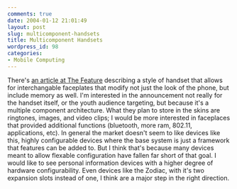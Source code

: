 ```yaml
---
comments: true
date: 2004-01-12 21:01:49
layout: post
slug: multicomponent-handsets
title: Multicomponent Handsets
wordpress_id: 98
categories:
- Mobile Computing
---
```


There's [an article at The Feature](http://www.thefeature.com/article?articleid=100314) describing a style of handset that allows for interchangable faceplates that modify not just the look of the phone, but include memory as well. I'm interested in the announcement not really for the handset itself, or the youth audience targeting, but because it's a multiple component architecture. What they plan to store in the skins are ringtones, images, and video clips; I would be more interested in faceplaces that provided additional functions (bluetooth, more ram, 802.11, applications, etc). In general the market doesn't seem to like devices like this, highly configurable devices where the base system is just a framework that features can be added to. But I think that's because many devices meant to allow flexable configuration have fallen far short of that goal. I would like to see personal information devices with a higher degree of hardware configurability. Even devices like the Zodiac, with it's two expansion slots instead of one, I think are a major step in the right direction.
